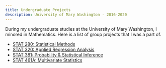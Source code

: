 ```yaml
---
title: Undergraduate Projects
description: University of Mary Washington - 2016-2020
---
```


During my undergraduate studies at the University of Mary Washington, I minored in Mathematics. Here is a list of group projects that I was a part of.
- [STAT 280: Statistical Methods](/StatMethods/index.md)
- [STAT 320: Applied Regression Analysis](/ARA/index.md)
- [STAT 381: Probability & Statistical Inference](/PSI/index.md)
- [STAT 461A: Multivariate Statistics](/MS/index.md)

